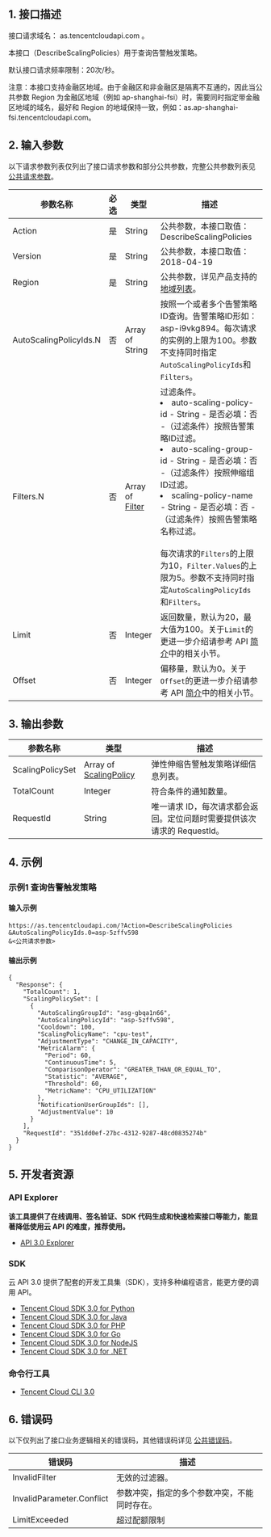 ## 1. 接口描述

接口请求域名： as.tencentcloudapi.com 。

本接口（DescribeScalingPolicies）用于查询告警触发策略。

默认接口请求频率限制：20次/秒。

注意：本接口支持金融区地域。由于金融区和非金融区是隔离不互通的，因此当公共参数 Region 为金融区地域（例如 ap-shanghai-fsi）时，需要同时指定带金融区地域的域名，最好和 Region 的地域保持一致，例如：as.ap-shanghai-fsi.tencentcloudapi.com。



## 2. 输入参数

以下请求参数列表仅列出了接口请求参数和部分公共参数，完整公共参数列表见 [公共请求参数](/document/api/377/20426)。

| 参数名称 | 必选 | 类型 | 描述 |
|---------|---------|---------|---------|
| Action | 是 | String | 公共参数，本接口取值：DescribeScalingPolicies |
| Version | 是 | String | 公共参数，本接口取值：2018-04-19 |
| Region | 是 | String | 公共参数，详见产品支持的 [地域列表](/document/api/377/20426#.E5.9C.B0.E5.9F.9F.E5.88.97.E8.A1.A8)。 |
| AutoScalingPolicyIds.N | 否 | Array of String | 按照一个或者多个告警策略ID查询。告警策略ID形如：asp-i9vkg894。每次请求的实例的上限为100。参数不支持同时指定`AutoScalingPolicyIds`和`Filters`。 |
| Filters.N | 否 | Array of [Filter](/document/api/377/20453#Filter) | 过滤条件。<br/><li> auto-scaling-policy-id - String - 是否必填：否 -（过滤条件）按照告警策略ID过滤。</li><li> auto-scaling-group-id - String - 是否必填：否 -（过滤条件）按照伸缩组ID过滤。</li><li> scaling-policy-name - String - 是否必填：否 -（过滤条件）按照告警策略名称过滤。</li><br/>每次请求的`Filters`的上限为10，`Filter.Values`的上限为5。参数不支持同时指定`AutoScalingPolicyIds`和`Filters`。 |
| Limit | 否 | Integer | 返回数量，默认为20，最大值为100。关于`Limit`的更进一步介绍请参考 API [简介](https://cloud.tencent.com/document/api/213/15688)中的相关小节。 |
| Offset | 否 | Integer | 偏移量，默认为0。关于`Offset`的更进一步介绍请参考 API [简介](https://cloud.tencent.com/document/api/213/15688)中的相关小节。 |

## 3. 输出参数

| 参数名称 | 类型 | 描述 |
|---------|---------|---------|
| ScalingPolicySet | Array of [ScalingPolicy](/document/api/377/20453#ScalingPolicy) | 弹性伸缩告警触发策略详细信息列表。|
| TotalCount | Integer | 符合条件的通知数量。|
| RequestId | String | 唯一请求 ID，每次请求都会返回。定位问题时需要提供该次请求的 RequestId。|

## 4. 示例

### 示例1 查询告警触发策略

#### 输入示例

```
https://as.tencentcloudapi.com/?Action=DescribeScalingPolicies
&AutoScalingPolicyIds.0=asp-5zffv598
&<公共请求参数>
```

#### 输出示例

```
{
  "Response": {
    "TotalCount": 1,
    "ScalingPolicySet": [
      {
        "AutoScalingGroupId": "asg-gbqa1n66",
        "AutoScalingPolicyId": "asp-5zffv598",
        "Cooldown": 100,
        "ScalingPolicyName": "cpu-test",
        "AdjustmentType": "CHANGE_IN_CAPACITY",
        "MetricAlarm": {
          "Period": 60,
          "ContinuousTime": 5,
          "ComparisonOperator": "GREATER_THAN_OR_EQUAL_TO",
          "Statistic": "AVERAGE",
          "Threshold": 60,
          "MetricName": "CPU_UTILIZATION"
        },
        "NotificationUserGroupIds": [],
        "AdjustmentValue": 10
      }
    ],
    "RequestId": "351dd0ef-27bc-4312-9287-48cd0835274b"
  }
}
```


## 5. 开发者资源

### API Explorer

**该工具提供了在线调用、签名验证、SDK 代码生成和快速检索接口等能力，能显著降低使用云 API 的难度，推荐使用。**

* [API 3.0 Explorer](https://console.cloud.tencent.com/api/explorer?Product=as&Version=2018-04-19&Action=DescribeScalingPolicies)

### SDK

云 API 3.0 提供了配套的开发工具集（SDK），支持多种编程语言，能更方便的调用 API。

* [Tencent Cloud SDK 3.0 for Python](https://github.com/TencentCloud/tencentcloud-sdk-python)
* [Tencent Cloud SDK 3.0 for Java](https://github.com/TencentCloud/tencentcloud-sdk-java)
* [Tencent Cloud SDK 3.0 for PHP](https://github.com/TencentCloud/tencentcloud-sdk-php)
* [Tencent Cloud SDK 3.0 for Go](https://github.com/TencentCloud/tencentcloud-sdk-go)
* [Tencent Cloud SDK 3.0 for NodeJS](https://github.com/TencentCloud/tencentcloud-sdk-nodejs)
* [Tencent Cloud SDK 3.0 for .NET](https://github.com/TencentCloud/tencentcloud-sdk-dotnet)

### 命令行工具

* [Tencent Cloud CLI 3.0](https://cloud.tencent.com/document/product/440/6176)

## 6. 错误码

以下仅列出了接口业务逻辑相关的错误码，其他错误码详见 [公共错误码](/document/api/377/20428#.E5.85.AC.E5.85.B1.E9.94.99.E8.AF.AF.E7.A0.81)。

| 错误码 | 描述 |
|---------|---------|
| InvalidFilter | 无效的过滤器。 |
| InvalidParameter.Conflict | 参数冲突，指定的多个参数冲突，不能同时存在。 |
| LimitExceeded | 超过配额限制 |
